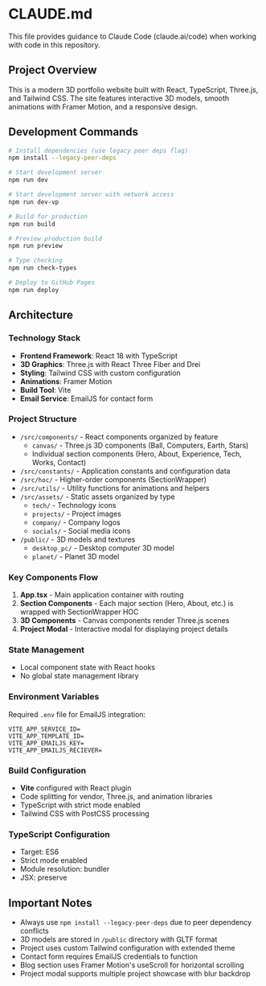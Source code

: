 # CLAUDE.md

This file provides guidance to Claude Code (claude.ai/code) when working with code in this repository.

## Project Overview

This is a modern 3D portfolio website built with React, TypeScript, Three.js, and Tailwind CSS. The site features interactive 3D models, smooth animations with Framer Motion, and a responsive design.

## Development Commands

```bash
# Install dependencies (use legacy peer deps flag)
npm install --legacy-peer-deps

# Start development server
npm run dev

# Start development server with network access
npm run dev-vp

# Build for production
npm run build

# Preview production build
npm run preview

# Type checking
npm run check-types

# Deploy to GitHub Pages
npm run deploy
```

## Architecture

### Technology Stack
- **Frontend Framework**: React 18 with TypeScript
- **3D Graphics**: Three.js with React Three Fiber and Drei
- **Styling**: Tailwind CSS with custom configuration
- **Animations**: Framer Motion
- **Build Tool**: Vite
- **Email Service**: EmailJS for contact form

### Project Structure
- `/src/components/` - React components organized by feature
  - `canvas/` - Three.js 3D components (Ball, Computers, Earth, Stars)
  - Individual section components (Hero, About, Experience, Tech, Works, Contact)
- `/src/constants/` - Application constants and configuration data
- `/src/hoc/` - Higher-order components (SectionWrapper)
- `/src/utils/` - Utility functions for animations and helpers
- `/src/assets/` - Static assets organized by type
  - `tech/` - Technology icons
  - `projects/` - Project images
  - `company/` - Company logos
  - `socials/` - Social media icons
- `/public/` - 3D models and textures
  - `desktop_pc/` - Desktop computer 3D model
  - `planet/` - Planet 3D model

### Key Components Flow
1. **App.tsx** - Main application container with routing
2. **Section Components** - Each major section (Hero, About, etc.) is wrapped with SectionWrapper HOC
3. **3D Components** - Canvas components render Three.js scenes
4. **Project Modal** - Interactive modal for displaying project details

### State Management
- Local component state with React hooks
- No global state management library

### Environment Variables
Required `.env` file for EmailJS integration:
```
VITE_APP_SERVICE_ID=
VITE_APP_TEMPLATE_ID=
VITE_APP_EMAILJS_KEY=
VITE_APP_EMAILJS_RECIEVER=
```

### Build Configuration
- **Vite** configured with React plugin
- Code splitting for vendor, Three.js, and animation libraries
- TypeScript with strict mode enabled
- Tailwind CSS with PostCSS processing

### TypeScript Configuration
- Target: ES6
- Strict mode enabled
- Module resolution: bundler
- JSX: preserve

## Important Notes

- Always use `npm install --legacy-peer-deps` due to peer dependency conflicts
- 3D models are stored in `/public` directory with GLTF format
- Project uses custom Tailwind configuration with extended theme
- Contact form requires EmailJS credentials to function
- Blog section uses Framer Motion's useScroll for horizontal scrolling
- Project modal supports multiple project showcase with blur backdrop